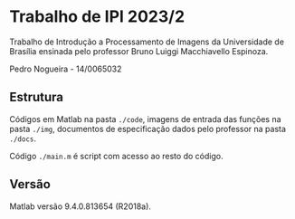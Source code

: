 # Trabalho de IPI 2023/2

Trabalho de Introdução a Processamento de Imagens da Universidade de Brasília ensinada pelo professor Bruno Luiggi Macchiavello Espinoza.  

Pedro Nogueira - 14/0065032  

## Estrutura

Códigos em Matlab na pasta `./code`, imagens de entrada das funções na pasta `./img`, documentos de especificação dados pelo professor na pasta `./docs`.  

Código `./main.m` é script com acesso ao resto do código.  

## Versão

Matlab versão 9.4.0.813654 (R2018a).  

